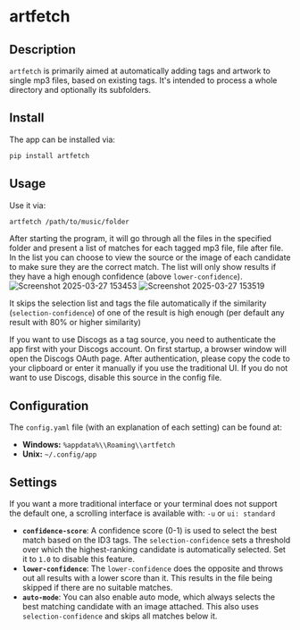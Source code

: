 # artfetch

## Description

`artfetch` is primarily aimed at automatically adding tags and artwork to single mp3 files, based on existing tags. It's intended to process a whole directory and optionally its subfolders.

## Install

The app can be installed via:

```bash
pip install artfetch
```

## Usage

Use it via:

```bash
artfetch /path/to/music/folder
```

After starting the program, it will go through all the files in the specified folder and present a list of matches for each tagged mp3 file, file after file.
In the list you can choose to view the source or the image of each candidate to make sure they are the correct match.
The list will only show results if they have a high enough confidence (above `lower-confidence`). 
![Screenshot 2025-03-27 153453](https://github.com/user-attachments/assets/8978b8e8-2441-459a-91d7-a24aa509b4a6)
![Screenshot 2025-03-27 153519](https://github.com/user-attachments/assets/da4ae7c5-08dc-4109-96e0-60a92bae7950)




It skips the selection list and tags the file automatically if the similarity (`selection-confidence`) of one of the result is high enough (per default any result with 80% or higher similarity)

If you want to use Discogs as a tag source, you need to authenticate the app first with your Discogs account. On first startup, a browser window will open the Discogs OAuth page. After authentication, please copy the code to your clipboard or enter it manually if you use the traditional UI.
If you do not want to use Discogs, disable this source in the config file.



## Configuration

The `config.yaml` file (with an explanation of each setting) can be found at:

*   **Windows:** `%appdata%\\Roaming\\artfetch`
*   **Unix:** `~/.config/app`

## Settings

If you want a more traditional interface or your terminal does not support the default one, a scrolling interface is available with:
`-u` or `ui: standard`

*   **`confidence-score`**: A confidence score (0-1) is used to select the best match based on the ID3 tags. The `selection-confidence` sets a threshold over which the highest-ranking candidate is automatically selected. Set it to `1.0` to disable this feature.
*   **`lower-confidence`**: The `lower-confidence` does the opposite and throws out all results with a lower score than it. This results in the file being skipped if there are no suitable matches.
*   **`auto-mode`**: You can also enable auto mode, which always selects the best matching candidate with an image attached. This also uses `selection-confidence` and skips all matches below it.
